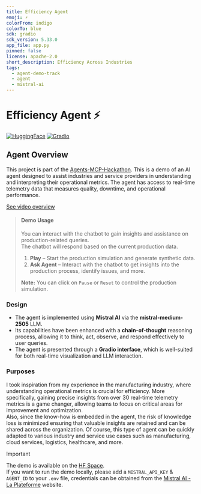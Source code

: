 ```yaml
---
title: Efficiency Agent
emoji: ⚡️
colorFrom: indigo
colorTo: blue
sdk: gradio
sdk_version: 5.33.0
app_file: app.py
pinned: false
license: apache-2.0
short_description: Efficiency Across Industries
tags:
  - agent-demo-track
  - agent
  - mistral-ai
---
```


# Efficiency Agent ⚡️️

[![HuggingFace](https://img.shields.io/badge/HuggingFace-FFD21E?logo=huggingface&logoColor=000)](https://huggingface.co/)
[![Gradio](https://img.shields.io/badge/Gradio-FFA500?logo=gradio&logoColor=fff)](https://gradio.app/)

## Agent Overview
This project is part of the [Agents-MCP-Hackathon](https://huggingface.co/Agents-MCP-Hackathon). This is a demo of an AI agent designed to assist industries and service providers in understanding and interpreting their operational metrics. The agent has access to real-time telemetry data that measures quality, downtime, and operational performance.

[See video overview](https://drive.google.com/file/d/1qa7wDxZWQlmktBauNlP8QxYFYG6he_3D/view?usp=share_link)

> #### Demo Usage
>
> You can interact with the chatbot to gain insights and assistance on production-related queries.  
> The chatbot will respond based on the current production data.  
> 1. **Play** – Start the production simulation and generate synthetic data.  
> 2. **Ask Agent** – Interact with the chatbot to get insights into the production process, identify issues, and more.  
>
> **Note:** You can click on `Pause` or `Reset` to control the production simulation.

### Design

* The agent is implemented using **Mistral AI** via the **mistral-medium-2505** LLM.  
* Its capabilities have been enhanced with a **chain-of-thought** reasoning process, allowing it to think, act, observe, and respond effectively to user queries.  
* The agent is presented through a **Gradio interface**, which is well-suited for both real-time visualization and LLM interaction.

### Purposes  
I took inspiration from my experience in the manufacturing industry, where understanding operational metrics is crucial for efficiency. More specifically, gaining precise insights from over 30 real-time telemetry metrics is a game changer, allowing teams to focus on critical areas for improvement and optimization.  
Also, since the know-how is embedded in the agent, the risk of knowledge loss is minimized ensuring that valuable insights are retained and can be shared across the organization.  Of course, this type of agent can be quickly adapted to various industry and service use cases such as manufacturing, cloud services, logistics, healthcare, and more.

> [!IMPORTANT]
> 
> The demo is available on the [HF Space](https://huggingface.co/spaces/mriusero/efficiency-agent).  
> If you want to run the demo locally, please add a `MISTRAL_API_KEY` & `AGENT_ID` to your `.env` file, credentials can be obtained from the [Mistral AI - La Plateforme](https://console.mistral.ai/) website.